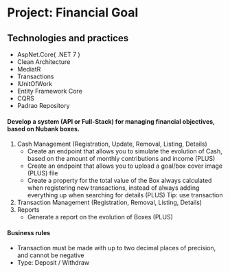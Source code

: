 # Project: Financial Goal

## Technologies and practices
- AspNet.Core( .NET 7 )
- Clean Architecture
- MediatR
- Transactions
- IUnitOfWork
- Entity Framework Core
- CQRS
- Padrao Repository

#### Develop a system (API or Full-Stack) for managing financial objectives, based on Nubank boxes.

1. Cash Management (Registration, Update, Removal, Listing, Details)
   - Create an endpoint that allows you to simulate the evolution of Cash, based on the amount of monthly contributions and income (PLUS)
   - Create an endpoint that allows you to upload a goal/box cover image (PLUS) file
   - Create a property for the total value of the Box always calculated when registering new transactions, instead of always adding everything up when searching for details (PLUS) Tip: use transaction
2. Transaction Management (Registration, Removal, Listing, Details)
3. Reports
   - Generate a report on the evolution of Boxes (PLUS)

#### Business rules

- Transaction must be made with up to two decimal places of precision, and cannot be negative
- Type: Deposit / Withdraw
